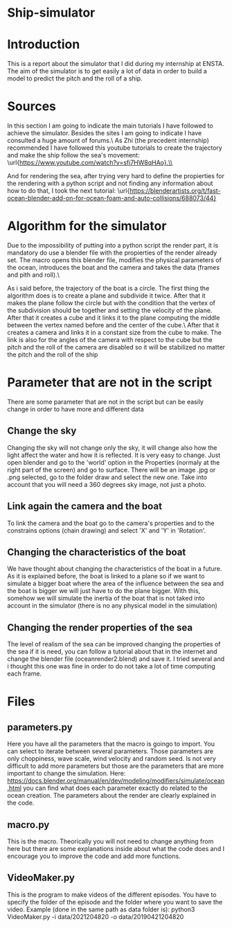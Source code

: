 # Ship-simulator
# Introduction
This is a report about the simulator that I did during my internship at ENSTA. The aim of the simulator is to get easily a lot of data in order to build a model to predict the pitch and the roll of a ship.

# Sources
In this section I am going to indicate the main tutorials I have followed to achieve the simulator. Besides the sites I am going to indicate I have consulted a huge amount of forums.\\
As Zhi (the precedent internship) recommended I have followed this youtube tutorials to create the trajectory and make the ship follow the sea's movement: \url{https://www.youtube.com/watch?v=sfi7HW8qHAo}.\\

And for rendering the sea, after trying very hard to define the propierties for the rendering with a python script and not finding any information about how to do that, I took the next tutorial: \url{https://blenderartists.org/t/fast-ocean-blender-add-on-for-ocean-foam-and-auto-collisions/688073/44} 
# Algorithm for the simulator
Due to the impossibility of putting into a python script the render part, it is mandatory do use a blender file with the propierties of the render already set. The macro opens this blender file, modifies the physical parameters of the ocean, introduces the boat and the camera and takes the data (frames and pith and roll).\\

As i said before, the trajectory of the boat is a circle. The first thing the algorithm does is to create a plane and subdivide it twice. After that it makes the plane follow the circle but with the condition that the vertex of the subdivision should be together and setting the velocity of the plane. After that it creates a cube and it links it to the plane computing the middle between the vertex named before and the center of the cube.\\
After that it creates a camera and links it in a constant size from the cube to make. The link is also for the angles of the camera with respect to the cube but the pitch and the roll of the camera are disabled so it will be stabilized no matter the pitch and the roll of the ship

# Parameter that are not in the script
There are some parameter that are not in the script but can be easily change in order to have more and different data
## Change the sky
Changing the sky will not change only the sky, it will change also how the light affect the water and how it is reflected. It is very easy to change. Just open blender and go to the 'world' option in the Properties (normaly at the right part of the screen) and go to surface. There will be an image .jpg or .png selected, go to the folder draw and select the new one. Take into account that you will need a 360 degrees sky image, not just a photo.
## Link again the camera and the boat
To link the camera and the boat go to the camera's properties and to the constrains options (chain drawing) and select 'X' and 'Y' in 'Rotation'.
## Changing the characteristics of the boat
We have thought about changing the characteristics of the boat in a future. As it is explained before, the boat is linked to a plane so if we want to simulate a bigger boat where the area of the influence between the sea and the boat is bigger we will just have to do the plane bigger. With this, somehow we will simulate the inertia of the boat that is not taked into account in the simulator (there is no any physical model in the simulation)
## Changing the render properties of the sea
The level of realism of the sea can be improved changing the properties of the sea if it is need, you can follow a tutorial about that in the internet and change the blender file (oceanrender2.blend) and save it. I tried several and i thought this one was fine in order to do not take a lot of time computing each frame.

# Files
## parameters.py
Here you have all the parameters that the macro is goingo to import. You can select to iterate between several parameters. Those parameters are only choppiness, wave scale, wind velocity and random seed. Is not very difficult to add more parameters but those are the parameters that are more important to change the simulation. Here: https://docs.blender.org/manual/en/dev/modeling/modifiers/simulate/ocean.html you can find what does each parameter exactly do related to the ocean creation. The parameters about the render are clearly explained in the code.

## macro.py
This is the macro. Theorically you will not need to change anything from here but there are some explanations inside about what the code does and I encourage you to improve the code and add more functions.

## VideoMaker.py
This is the program to make videos of the different episodes. You have to specify the folder of the episode and the folder where you want to save the video.
Example (done in the same path as data folder is):
python3 VideoMaker.py -i data/2021204820 -o data/20190421204820
